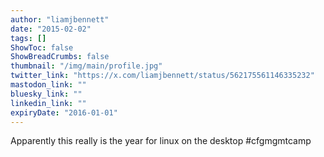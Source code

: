 ```yaml
---
author: "liamjbennett"
date: "2015-02-02"
tags: []
ShowToc: false
ShowBreadCrumbs: false
thumbnail: "/img/main/profile.jpg"
twitter_link: "https://x.com/liamjbennett/status/562175561146335232"
mastodon_link: ""
bluesky_link: ""
linkedin_link: ""
expiryDate: "2016-01-01"
---
```


Apparently this really is the year for linux on the desktop #cfgmgmtcamp

